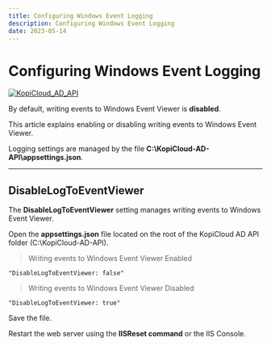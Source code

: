 ```yaml
---
title: Configuring Windows Event Logging
description: Configuring Windows Event Logging
date: 2023-05-14
---
```


# Configuring Windows Event Logging
[![KopiCloud_AD_API](https://img.shields.io/badge/kopiCloud_ad-v1.0+-blueviolet.svg)](https://adapi.kopicloud.com)

By default, writing events to Windows Event Viewer is **disabled**.

This article explains enabling or disabling writing events to Windows Event Viewer.

Logging settings are managed by the file **C:\KopiCloud-AD-API\appsettings.json**.

----

## DisableLogToEventViewer

The **DisableLogToEventViewer** setting manages writing events to Windows Event Viewer.

Open the **appsettings.json** file located on the root of the KopiCloud AD API folder (C:\KopiCloud-AD-API).

> Writing events to Windows Event Viewer Enabled

```
"DisableLogToEventViewer: false"
```

> Writing events to Windows Event Viewer Disabled

```
"DisableLogToEventViewer: true"
```

Save the file.

Restart the web server using the **IISReset command** or the IIS Console.

